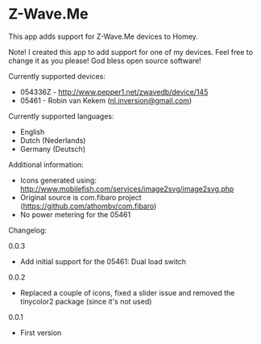 # Z-Wave.Me

This app adds support for Z-Wave.Me devices to Homey.

Note! I created this app to add support for one of my devices. Feel free to change it as you please! God bless open source software!

Currently supported devices:
* 054336Z - http://www.pepper1.net/zwavedb/device/145
* 05461 - Robin van Kekem (nl.inversion@gmail.com)

Currently supported languages:
* English
* Dutch (Nederlands)
* Germany (Deutsch)

Additional information:
* Icons generated using: http://www.mobilefish.com/services/image2svg/image2svg.php
* Original source is com.fibaro project (https://github.com/athombv/com.fibaro)
* No power metering for the 05461

Changelog:

0.0.3
* Add initial support for the 05461: Dual load switch

0.0.2
* Replaced a couple of icons, fixed a slider issue and removed the tinycolor2 package (since it's not used)

0.0.1
* First version
